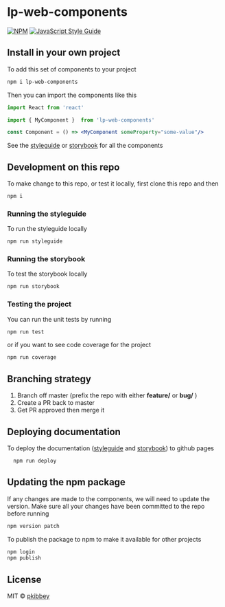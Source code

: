 # lp-web-components

[![NPM](https://img.shields.io/npm/v/lp-web-components.svg)](https://www.npmjs.com/package/lp-web-components) [![JavaScript Style Guide](https://img.shields.io/badge/code_style-standard-brightgreen.svg)](https://standardjs.com)

## Install in your own project

To add this set of components to your project

```bash
npm i lp-web-components
```

Then you can import the components like this

```jsx
import React from 'react'

import { MyComponent }  from 'lp-web-components'

const Component = () => <MyComponent someProperty="some-value"/>
```

See the [styleguide](https://pkibbey.github.io/lp-web-components/styleguide) or [storybook](https://pkibbey.github.io/lp-web-components/storybook) for all the components

## Development on this repo

To make change to this repo, or test it locally, first clone this repo and then

```bash
npm i
```

### Running the styleguide

To run the styleguide locally

```bash
npm run styleguide
```

### Running the storybook

To test the storybook locally

```bash
npm run storybook
```

### Testing the project

You can run the unit tests by running

```bash
npm run test
```

or if you want to see code coverage for the project

```bash
npm run coverage
```

## Branching strategy

1. Branch off master (prefix the repo with either **feature/** or **bug/** )
2. Create a PR back to master
3. Get PR approved then merge it

## Deploying documentation

To deploy the documentation ([styleguide](https://pkibbey.github.io/lp-web-components/styleguide) and [storybook](https://pkibbey.github.io/lp-web-components/storybook)) to github pages

```bash
  npm run deploy
```

## Updating the npm package

If any changes are made to the components, we will need to update the version. Make sure all your changes have been committed to the repo before running

```bash
npm version patch
```

To publish the package to npm to make it available for other projects
```bash
npm login
npm publish
```

## License

MIT © [pkibbey](https://github.com/pkibbey)
